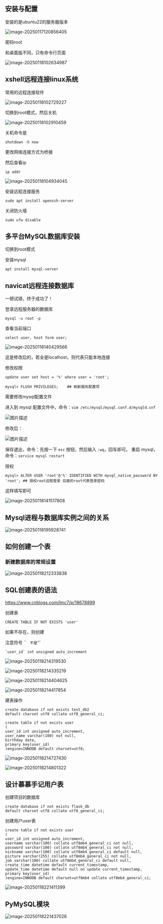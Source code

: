 ## 安装与配置

安装的是ubuntu22的服务器版本

![image-20250117120856405](https://s2.loli.net/2025/01/17/6ETJekylm95ZgtK.png)

密码root

和桌面版不同，只有命令行页面

![image-20250118102634987](https://s2.loli.net/2025/01/18/UYeAQNKTXviEqpV.png)



## xshell远程连接linux系统

常用的远程连接软件

![image-20250118102729227](https://s2.loli.net/2025/01/18/we8uDoQdvqJC5Ib.png)

切换到root模式，然后关机

![image-20250118102910459](https://s2.loli.net/2025/01/18/MYimt3Fy9D5xVKr.png)

关机命令是

```
shutdown -h now
```

更改网络连接方式为桥接

然后查看ip

```
ip addr
```

![image-20250118104934045](https://s2.loli.net/2025/01/18/nq43ORoWrDJt2Yk.png)

安装远程连接服务

```
sudo apt install openssh-server
```

关闭防火墙

```
sudo ufw disable
```



## 多平台MySQL数据库安装

切换到root模式

安装mysql

```
apt install mysql-server
```



## navicat远程连接数据库

一顿试错，终于成功了！

登录远程服务器的数据库

```
mysql -u root -p
```

查看当前端口

```
select user, host form user;
```

![image-20250118140429566](https://s2.loli.net/2025/01/18/rsIJ8W5PkVTitw3.png)

这是修改后的，若全是localhost，则代表只能本地连接

修改权限

```
update user set host = '%' where user = 'root';
```

```
mysql> FLUSH PRIVILEGES;    ## 刷新服务配置项
```

需要修改mysql配置文件

进入到 mysql 配置文件中，命令：`vim /etc/mysql/mysql.conf.d/mysqld.cnf`

![图片描述](https://s2.loli.net/2025/01/18/sCBNADKew54IYiL.png)

修改后：

![图片描述](https://s2.loli.net/2025/01/18/pFjCzKoNUBDcRQh.png)

保存退出，命令：先按一下 `esc` 按钮，然后输入 `:wq`，回车即可。
 重启 mysql，命令：`service mysql restart`

授权

```
mysql> ALTER USER 'root'@'%' IDENTIFIED WITH mysql_native_password BY 'root'; ## 授权root远程登录 后面的root代表登录密码
```

这样填写即可

![image-20250118141517808](https://s2.loli.net/2025/01/18/QHx17UavijOVJ52.png)



## Mysql进程与数据库实例之间的关系

![image-20250118195928741](https://s2.loli.net/2025/01/18/Uarwx1CMRTtd94Y.png)



## 如何创建一个表

### 新建数据库的常规设置

![image-20250118212333838](https://s2.loli.net/2025/01/18/ovVCdi3SZHlsTEz.png)

## SQL创建表的语法

https://www.cnblogs.com/lmc7/p/18678899

创建表

```
CREATE TABLE IF NOT EXISTS 'user'
```

如果不存在，则创建

注意符号 `` `  不是 `‘’` 

```
`user_id` int unsigned auto_increment
```

![image-20250118214319530](https://s2.loli.net/2025/01/18/hVYKl5o19nZvjap.png)

![image-20250118214335219](https://s2.loli.net/2025/01/18/u6xt1sPEdzDrWbK.png)

![image-20250118214404625](https://s2.loli.net/2025/01/18/iNXKDz3oMB4Y5u2.png)

![image-20250118214417854](https://s2.loli.net/2025/01/18/S6eQBLKbGkoxrZ8.png)

建表操作

```
create database if not exists test_db2
default charset utf8 collate utf8_general_ci;

create table if not exists user
(
user_id int unsigned auto_increment,
user_name varchar(100) not null,
birthday date,
primary key(user_id)
)engine=INNODB default charset=utf8;
```

![image-20250118214727430](https://s2.loli.net/2025/01/18/8e3xdXUIH5Gf74k.png)

![image-20250118214801322](https://s2.loli.net/2025/01/18/Y5vpqiw7LKsjlhc.png)



## 设计慕慕手记用户表

创建项目的数据库

```
create database if not exists flask_db
default charset utf8 collate utf8_general_ci;
```

创建用户user表

```
create table if not exists user
(
user_id int unsigned auto_increment,
username varchar(100) collate utf8mb4_general_ci not null,
password varchar(100) collate utf8mb4_general_ci not null,
nickname varchar(100) collate utf8mb4_general_ci default null,
picture varchar(255) collate utf8mb4_general_ci not null,
job varchar(100) collate utf8mb4_general_ci default null,
create_time datetime default current_timestamp,
update_time datetime default null on update current_timestamp,
primary key(user_id)
)engine=INNODB default charset=utf8mb4 collate utf8mb4_general_ci;
```

![image-20250118221411399](https://s2.loli.net/2025/01/18/cpHKnlizm1foYPv.png)



## PyMySQL模块

![image-20250118221437026](https://s2.loli.net/2025/01/18/q95GvQIJBDyAchs.png)

